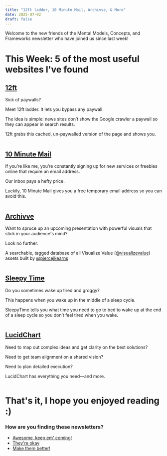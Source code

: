```yaml
---
title: "12ft ladder, 10 Minute Mail, Archivve, & More"
date: 2025-07-02
draft: false
---
```


<p id="">Welcome to the new friends of the Mental Models, Concepts, and Frameworks newsletter who have joined us since last week!</p><h1 id="">This Week: 5 of the most useful websites I've found</h1><h2 id=""><a href="https://flight.beehiiv.net/v2/clicks/eyJhbGciOiJIUzI1NiIsInR5cCI6IkpXVCJ9.eyJ1cmwiOiJodHRwczovLzEyZnQuaW8vIiwicG9zdF9pZCI6Ijk4NjdlYjEwLTRhYjEtNDFiZC1iOGZiLWUwYzk0YzFhMjVjNiIsInB1YmxpY2F0aW9uX2lkIjoiMTM3ZDVlODMtOTUwMy00ZGI3LWE4YzQtZjM0MTVjMjA1NWFlIiwidmlzaXRfdG9rZW4iOiI3Y2I3YjdlNS05MTI1LTQ0MmYtYjhiOC0yN2NkYzE1MmFkYmIiLCJpYXQiOjE2Nzg3MDU1NzMuNDI5LCJpc3MiOiJvcmNoaWQifQ.l-v4uFTEnivvzirVFa4VhVMw4LQAjw2KDMPqZiBbX3w" target="_blank" id="">12ft</a></h2><p id="">Sick of paywalls?</p><p id="">Meet 12ft ladder. It lets you bypass any paywall.</p><p id="">The idea is simple: news sites don’t show the Google crawler a paywall so they can appear in search results.</p><p id="">12ft grabs this cached, un-paywalled version of the page and shows you.</p><figure class="w-richtext-figure-type-image w-richtext-align-center" data-rt-type="image" data-rt-align="center"><div><img alt="" src="https://uploads-ssl.webflow.com/63fd511e232de229bfe66c52/640fa89e009fae6790f43526_12ft_e.gif" id="" width="auto" height="auto" loading="auto"></div></figure><h2 id=""><a href="https://flight.beehiiv.net/v2/clicks/eyJhbGciOiJIUzI1NiIsInR5cCI6IkpXVCJ9.eyJ1cmwiOiJodHRwczovLzEwbWludXRlbWFpbC5jb20vIiwicG9zdF9pZCI6Ijk4NjdlYjEwLTRhYjEtNDFiZC1iOGZiLWUwYzk0YzFhMjVjNiIsInB1YmxpY2F0aW9uX2lkIjoiMTM3ZDVlODMtOTUwMy00ZGI3LWE4YzQtZjM0MTVjMjA1NWFlIiwidmlzaXRfdG9rZW4iOiI3Y2I3YjdlNS05MTI1LTQ0MmYtYjhiOC0yN2NkYzE1MmFkYmIiLCJpYXQiOjE2Nzg3MDU1NzMuNDI5LCJpc3MiOiJvcmNoaWQifQ.wd8TVnETd5kNYDmMx3yQGssBMcm0EvX4f4SgHiOgOac" target="_blank" id="">10 Minute Mail</a></h2><p id="">If you’re like me, you’re constantly signing up for new services or freebies online that require an email address.</p><p id="">Our inbox pays a hefty price.</p><p id="">Luckily, 10 Minute Mail gives you a free temporary email address so you can avoid this.</p><figure class="w-richtext-figure-type-image w-richtext-align-center" data-rt-type="image" data-rt-align="center"><div><img alt="" src="https://uploads-ssl.webflow.com/63fd511e232de229bfe66c52/640fa89e8b6f3d524aae3df4_10minutemail.gif" id="" width="auto" height="auto" loading="auto"></div></figure><h2 id=""><a href="https://flight.beehiiv.net/v2/clicks/eyJhbGciOiJIUzI1NiIsInR5cCI6IkpXVCJ9.eyJ1cmwiOiJodHRwczovL2FyY2hpdnZlLnZpc3VhbGl6ZXZhbHVlLmNvbS8iLCJwb3N0X2lkIjoiOTg2N2ViMTAtNGFiMS00MWJkLWI4ZmItZTBjOTRjMWEyNWM2IiwicHVibGljYXRpb25faWQiOiIxMzdkNWU4My05NTAzLTRkYjctYThjNC1mMzQxNWMyMDU1YWUiLCJ2aXNpdF90b2tlbiI6IjdjYjdiN2U1LTkxMjUtNDQyZi1iOGI4LTI3Y2RjMTUyYWRiYiIsImlhdCI6MTY3ODcwNTU3My40MjksImlzcyI6Im9yY2hpZCJ9.U5SqAtFolJ7A3ZEWz3ETB2iJsaHWkN0HKwG_N4kmmB4" target="_blank" id="">Archivve</a></h2><p id="">Want to spruce up an upcoming presentation with powerful visuals that stick in your audience's mind?</p><p id="">Look no further.</p><p id="">A searchable, tagged database of all Visualize Value (<a href="https://flight.beehiiv.net/v2/clicks/eyJhbGciOiJIUzI1NiIsInR5cCI6IkpXVCJ9.eyJ1cmwiOiJodHRwczovL3R3aXR0ZXIuY29tL3Zpc3VhbGl6ZXZhbHVlIiwicG9zdF9pZCI6Ijk4NjdlYjEwLTRhYjEtNDFiZC1iOGZiLWUwYzk0YzFhMjVjNiIsInB1YmxpY2F0aW9uX2lkIjoiMTM3ZDVlODMtOTUwMy00ZGI3LWE4YzQtZjM0MTVjMjA1NWFlIiwidmlzaXRfdG9rZW4iOiI3Y2I3YjdlNS05MTI1LTQ0MmYtYjhiOC0yN2NkYzE1MmFkYmIiLCJpYXQiOjE2Nzg3MDU1NzMuNDMsImlzcyI6Im9yY2hpZCJ9.8pxnBBvb1drFMK9f1pZRIJ8t08ylsQxnYXJacSjaZ2c" target="_blank" id="">@visualizevalue</a>) assets built by <a href="https://flight.beehiiv.net/v2/clicks/eyJhbGciOiJIUzI1NiIsInR5cCI6IkpXVCJ9.eyJ1cmwiOiJodHRwczovL3R3aXR0ZXIuY29tL3BpZXJjZWprZWFybnMiLCJwb3N0X2lkIjoiOTg2N2ViMTAtNGFiMS00MWJkLWI4ZmItZTBjOTRjMWEyNWM2IiwicHVibGljYXRpb25faWQiOiIxMzdkNWU4My05NTAzLTRkYjctYThjNC1mMzQxNWMyMDU1YWUiLCJ2aXNpdF90b2tlbiI6IjdjYjdiN2U1LTkxMjUtNDQyZi1iOGI4LTI3Y2RjMTUyYWRiYiIsImlhdCI6MTY3ODcwNTU3My40MywiaXNzIjoib3JjaGlkIn0.m_JEYPEJPqe1naz123a2aJIHjrmBnwMyosBThhYZkXo" target="_blank" id="">@piercejkearns</a></p><figure class="w-richtext-figure-type-image w-richtext-align-center" data-rt-type="image" data-rt-align="center"><div><img alt="" src="https://uploads-ssl.webflow.com/63fd511e232de229bfe66c52/640fa89dac6ee35de92988dc_Visualize_Value.gif" id="" width="auto" height="auto" loading="auto"></div></figure><h2 id=""><a href="https://flight.beehiiv.net/v2/clicks/eyJhbGciOiJIUzI1NiIsInR5cCI6IkpXVCJ9.eyJ1cmwiOiJodHRwczovL3NsZWVwb3BvbGlzLmNvbS9jYWxjdWxhdG9ycy9zbGVlcC8iLCJwb3N0X2lkIjoiOTg2N2ViMTAtNGFiMS00MWJkLWI4ZmItZTBjOTRjMWEyNWM2IiwicHVibGljYXRpb25faWQiOiIxMzdkNWU4My05NTAzLTRkYjctYThjNC1mMzQxNWMyMDU1YWUiLCJ2aXNpdF90b2tlbiI6IjdjYjdiN2U1LTkxMjUtNDQyZi1iOGI4LTI3Y2RjMTUyYWRiYiIsImlhdCI6MTY3ODcwNTU3My40MywiaXNzIjoib3JjaGlkIn0.EQhemk2ycuj62pwiaROMvi5RXAgJ6ERYxwdg3DPKTKQ" target="_blank" id="">Sleepy Time</a></h2><p id="">Do you sometimes wake up tired and groggy?</p><p id="">This happens when you wake up in the middle of a sleep cycle.</p><p id="">SleepyTime tells you what time you need to go to bed to wake up at the end of a sleep cycle so you don’t feel tired when you wake.</p><figure class="w-richtext-figure-type-image w-richtext-align-center" data-rt-type="image" data-rt-align="center"><div><img alt="" src="https://uploads-ssl.webflow.com/63fd511e232de229bfe66c52/640fa89d7975fdba75e84a85_SleepyTime.gif" id="" width="auto" height="auto" loading="auto"></div></figure><h2 id=""><a href="https://flight.beehiiv.net/v2/clicks/eyJhbGciOiJIUzI1NiIsInR5cCI6IkpXVCJ9.eyJ1cmwiOiJodHRwczovL3d3dy5sdWNpZGNoYXJ0LmNvbS9wYWdlcy8iLCJwb3N0X2lkIjoiOTg2N2ViMTAtNGFiMS00MWJkLWI4ZmItZTBjOTRjMWEyNWM2IiwicHVibGljYXRpb25faWQiOiIxMzdkNWU4My05NTAzLTRkYjctYThjNC1mMzQxNWMyMDU1YWUiLCJ2aXNpdF90b2tlbiI6IjdjYjdiN2U1LTkxMjUtNDQyZi1iOGI4LTI3Y2RjMTUyYWRiYiIsImlhdCI6MTY3ODcwNTU3My40MywiaXNzIjoib3JjaGlkIn0.06-qMDXtJz4WMz9aVy_OIijfiSDlhvyK_hOHN-XdFWQ" target="_blank" id="">LucidChart</a></h2><p id="">Need to map out complex ideas and get clarity on the best solutions?</p><p id="">Need to get team alignment on a shared vision?</p><p id="">Need to plan detailed execution?</p><p id="">LucidChart has everything you need—and more.</p><figure class="w-richtext-figure-type-image w-richtext-align-center" data-rt-type="image" data-rt-align="center"><div><img alt="" src="https://d3e54v103j8qbb.cloudfront.net/img/image-placeholder.svg" id="" width="auto" height="auto" loading="auto"></div></figure><h1 id="">That's it, I hope you enjoyed reading :)</h1><h3 id="">How are you finding these newsletters?</h3><ul id=""><li id=""><a href="https://alexbrogan.beehiiv.com/login" target="_blank" id="">Awesome, keep em' coming!</a></li><li id=""><a href="https://alexbrogan.beehiiv.com/login" target="_blank" id="">They're okay</a></li><li id=""><a href="https://alexbrogan.beehiiv.com/login" target="_blank" id="">Make them better!</a></li></ul><p>‍</p>